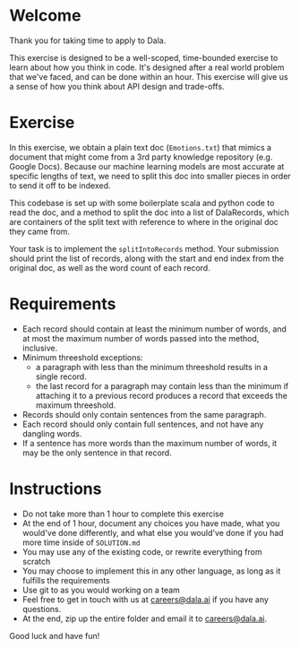 # Welcome
Thank you for taking time to apply to Dala.

This exercise is designed to be a well-scoped, time-bounded exercise to learn
about how you think in code. It's designed after a real world problem that we've
faced, and can be done within an hour. This exercise will
give us a sense of how you think about API design and trade-offs.

# Exercise
In this exercise, we obtain a plain text doc (`Emotions.txt`) that mimics a
document that might come from a 3rd party knowledge repository (e.g. Google Docs).
Because our machine learning models are most accurate at specific lengths of
text, we need to split this doc into smaller pieces in order to send it off to
be indexed.

This codebase is set up with some boilerplate scala and python code to read the
doc, and a method to split the doc into a list of DalaRecords, which are
containers of the split text with reference to where in the original doc they
came from.

Your task is to implement the `splitIntoRecords` method. Your submission should
print the list of records, along with the start and end index from the original
doc, as well as the word count of each record.

# Requirements
- Each record should contain at least the minimum number of words, and at most
  the maximum number of words passed into the method, inclusive.
- Minimum threeshold exceptions:
    - a paragraph with less than the minimum threeshold results in a single record.
    - the last record for a paragraph may contain less than the minimum if attaching it to a previous record produces a record that exceeds the maximum threeshold.
- Records should only contain sentences from the same paragraph.
- Each record should only contain full sentences, and not have any dangling words.
- If a sentence has more words than the maximum number of words, it may be the
  only sentence in that record.

# Instructions
- Do not take more than 1 hour to complete this exercise
- At the end of 1 hour, document any choices you have made, what you would've
  done differently, and what else you would've done if you had more time inside
  of `SOLUTION.md`
- You may use any of the existing code, or rewrite everything from scratch
- You may choose to implement this in any other language, as long as it
  fulfills the requirements
- Use git to as you would working on a team
- Feel free to get in touch with us at careers@dala.ai if you have any questions.
- At the end, zip up the entire folder and email it to careers@dala.ai.

Good luck and have fun!
